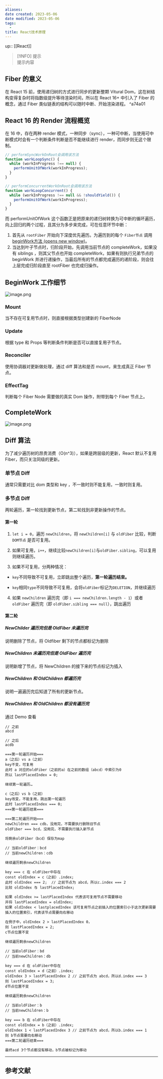```yaml
---
aliases: 
date created: 2023-05-06
date modified: 2023-05-06
tags:
  - 
title: React技术原理
---
```


up:: [[React]]  


> [!INFO] 提示  
>  提示内容

## Fiber 的意义

在 React 15 前，使用递归树的方式进行同步的更新整颗 Vitural Dom，这在树结构变得复杂时将指数级提升等待渲染时间，所以在 React 16+ 中引入了 Fiber 的概念，通过 Fiber 类似链表的结构可以随时中断、开始渲染进程。 ^a74a01

## React 16 的 Render 流程概览

在 16 中，存在两种 render 模式，一种同步（sync），一种可中断，当使用可中断模式时会有一个判断条件判断是否不能继续进行 render，而同步则无这个限制。

```javascript
// performSyncWorkOnRoot会调用该方法
function workLoopSync() {
  while (workInProgress !== null) {
    performUnitOfWork(workInProgress);
  }
}

// performConcurrentWorkOnRoot会调用该方法
function workLoopConcurrent() {
  while (workInProgress !== null && !shouldYield()) {
    performUnitOfWork(workInProgress);
  }
}
```

而 performUnitOfWork 这个函数正是把原来的递归树转换为可中断的循环遍历，向上回归的两个过程，且其分为多步来完成，可在任意环节中断：

1. 首先从 `rootFiber` 开始向下深度优先遍历。为遍历到的每个 `Fiber节点` 调用 [beginWork方法 (opens new window)](https://github.com/facebook/react/blob/970fa122d8188bafa600e9b5214833487fbf1092/packages/react-reconciler/src/ReactFiberBeginWork.new.js#L3058)。
2. 当达到叶子节点时，归阶段开始，先调用当前节点的 completeWork，如果没有 siblings ，则其父节点也开始 completeWork，如果有则执行兄弟节点的 beginWork 并进行递操作，当最后所有的节点都完成遍历的递阶段，则会往上层完成归阶段直至 rootFiber 也完成归操作。

## BeginWork 工作细节

![image.png](https://raw.githubusercontent.com/jeasonnow/pics/main/202305061112608.png)

### Mount

当不存在可复用节点时，则直接根据类型创建新的 FiberNode

### Update

根据 type 和 Props 等判断条件判断是否可以直接复用子节点。

### Reconciler

使用协调器对更新做处理，通过 diff 算法和是否 mount，来生成真正 Fiber 节点。

### EffectTag

判断每个 Fiber Node 需要做的真实 Dom 操作，附带到每个 Fiber 节点上。

## CompleteWork

![image.png](https://raw.githubusercontent.com/jeasonnow/pics/main/202305061458035.png)

## Diff 算法
为了减少遍历树的昂贵消费（O(n^3)），如果是跨层级的更新，React 默认不复用 Fiber，而只关注同级的更新。

### 单节点 Diff
通常只需要对比 dom 类型和 key ，不一致时则不能复用，一致时则复用。

### 多节点 Diff
两轮遍历，第一轮找到更新节点，第二轮找到非更新操作的节点。
#### 第一轮
1.  `let i = 0`，遍历 `newChildren`，将 `newChildren[i]` 与 `oldFiber` 比较，判断 `DOM节点` 是否可复用。
    
2.  如果可复用，`i++`，继续比较`newChildren[i]`与`oldFiber.sibling`，可以复用则继续遍历。
    
3.  如果不可复用，分两种情况：
    

-   `key`不同导致不可复用，立即跳出整个遍历，**第一轮遍历结束。**
    
-   `key`相同`type`不同导致不可复用，会将`oldFiber`标记为`DELETION`，并继续遍历
    

4.  如果 `newChildren` 遍历完（即 `i === newChildren.length - 1`）或者 `oldFiber` 遍历完（即 `oldFiber.sibling === null`），跳出遍历

#### 第二轮
##### NewChilder 遍历完但是 OldFiber 未遍历完
说明删除了节点，将 Oldfiber 剩下的节点都标记为删除

##### NewChildren 未遍历完但是 OldFiber 遍历完
说明新增了节点，将 NewChildren 的接下来的节点标记为插入

##### NewChildren 和 OldChildren 都遍历完
说明一遍遍历完后知道了所有的更新节点。

##### NewChildren 和 OldChildren 都没有遍历完
通过 Demo 查看
```
// 之前
abcd

// 之后
acdb

===第一轮遍历开始===
a（之后）vs a（之前）  
key不变，可复用
此时 a 对应的oldFiber（之前的a）在之前的数组（abcd）中索引为0
所以 lastPlacedIndex = 0;

继续第一轮遍历…

c（之后）vs b（之前）  
key改变，不能复用，跳出第一轮遍历
此时 lastPlacedIndex === 0;
===第一轮遍历结束===

===第二轮遍历开始===
newChildren === cdb，没用完，不需要执行删除旧节点
oldFiber === bcd，没用完，不需要执行插入新节点

将剩余oldFiber（bcd）保存为map

// 当前oldFiber：bcd
// 当前newChildren：cdb

继续遍历剩余newChildren

key === c 在 oldFiber中存在
const oldIndex = c（之前）.index;
此时 oldIndex === 2;  // 之前节点为 abcd，所以c.index === 2
比较 oldIndex 与 lastPlacedIndex;

如果 oldIndex >= lastPlacedIndex 代表该可复用节点不需要移动
并将 lastPlacedIndex = oldIndex;
如果 oldIndex < lastplacedIndex 该可复用节点之前插入的位置索引小于这次更新需要插入的位置索引，代表该节点需要向右移动

在例子中，oldIndex 2 > lastPlacedIndex 0，
则 lastPlacedIndex = 2;
c节点位置不变

继续遍历剩余newChildren

// 当前oldFiber：bd
// 当前newChildren：db

key === d 在 oldFiber中存在
const oldIndex = d（之前）.index;
oldIndex 3 > lastPlacedIndex 2 // 之前节点为 abcd，所以d.index === 3
则 lastPlacedIndex = 3;
d节点位置不变

继续遍历剩余newChildren

// 当前oldFiber：b
// 当前newChildren：b

key === b 在 oldFiber中存在
const oldIndex = b（之前）.index;
oldIndex 1 < lastPlacedIndex 3 // 之前节点为 abcd，所以b.index === 1
则 b节点需要向右移动
===第二轮遍历结束===

最终acd 3个节点都没有移动，b节点被标记为移动
```

---

## 参考文献

